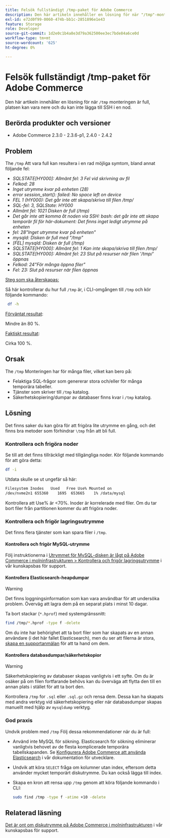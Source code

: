 ```yaml
---
title: Felsök fullständigt /tmp-paket för Adobe Commerce
description: Den här artikeln innehåller en lösning för när "/tmp"-monteringen är full, platsen kan vara nere och du inte kan lägga till SSH i en nod.
exl-id: e72d0f99-0060-474b-bb1c-2851896e1e43
feature: Storage
role: Developer
source-git-commit: 1d2e0c1b4a8e3d79a362500ee3ec7bde84a6ce0d
workflow-type: tm+mt
source-wordcount: '625'
ht-degree: 0%

---
```


# Felsök fullständigt /tmp-paket för Adobe Commerce

Den här artikeln innehåller en lösning för när `/tmp` monteringen är full, platsen kan vara nere och du kan inte lägga till SSH i en nod.

## Berörda produkter och versioner

* Adobe Commerce 2.3.0 - 2.3.6-p1, 2.4.0 - 2.4.2

## Problem

The `/tmp` Att vara full kan resultera i en rad möjliga symtom, bland annat följande fel:

* *SQLSTATE[HY000]: Allmänt fel: 3 Fel vid skrivning av fil*
* *Felkod: 28*
* *Inget utrymme kvar på enheten (28)*
* *error session_start(): failed: No space left on device*
* *FEL 1 (HY000): Det går inte att skapa/skriva till filen /tmp/*
* *SQL-fel: 3, SQLState: HY000*
* *Allmänt fel: 1021 Disken är full (/tmp)*
* *Det går inte att komma åt noden via SSH:*
  *bash: det går inte att skapa temporär fil för här-dokument: Det finns inget ledigt utrymme på enheten*
* *fel: 28&quot;Inget utrymme kvar på enheten&quot;*
* *mysqld: Disken är full med &quot;/tmp&quot;*
* *[FEL] mysqld: Disken är full (/tmp)*
* *SQLSTATE[HY000]: Allmänt fel: 1 Kan inte skapa/skriva till filen /tmp/*
* *SQLSTATE[HY000]: Allmänt fel: 23 Slut på resurser när filen &#39;/tmp/&#39; öppnas*
* *Felkod: 24&quot;För många öppna filer&quot;*
* *Fel: 23: Slut på resurser när filen öppnas*


<u>Steg som ska återskapas:</u>

Så här kontrollerar du hur full `/tmp` är, i CLI-omgången till `/tmp` och kör följande kommando:

```bash
 df -h
```

<u>Förväntat resultat</u>:

Mindre än 80 %.

<u>Faktiskt resultat</u>:

Cirka 100 %.

## Orsak

The `/tmp` Monteringen har för många filer, vilket kan bero på:

* Felaktiga SQL-frågor som genererar stora och/eller för många temporära tabeller.
* Tjänster som skriver till `/tmp` katalog.
* Säkerhetskopiering/dumpar av databaser finns kvar i `/tmp` katalog.

## Lösning

Det finns saker du kan göra för att frigöra lite utrymme en gång, och det finns bra metoder som förhindrar `\tmp` från att bli full.

### Kontrollera och frigöra noder

Se till att det finns tillräckligt med tillgängliga noder. Kör följande kommando för att göra detta:

```bash
df -i
```

Utdata skulle se ut ungefär så här:

```bash
Filesystem Inodes   Used   Free Use% Mounted on
/dev/nvme2n1 655360    1695  653665    1% /data/mysql
```

Kontrollera att Use% är &lt;70%. Inoder är korrelerade med filer. Om du tar bort filer från partitionen kommer du att frigöra noder.

### Kontrollera och frigör lagringsutrymme

Det finns flera tjänster som kan spara filer i `/tmp`.

#### Kontrollera och frigör MySQL-utrymme

Följ instruktionerna i [Utrymmet för MySQL-disken är lågt på Adobe Commerce i molninfrastrukturen > Kontrollera och frigör lagringsutrymme](/help/troubleshooting/database/mysql-disk-space-is-low-on-magento-commerce-cloud.md#check_and_free) i vår kunskapsbas för support.

#### Kontrollera Elasticsearch-heapdumpar

>[!WARNING]
>
>Det finns loggningsinformation som kan vara användbar för att undersöka problem. Överväg att lagra dem på en separat plats i minst 10 dagar.

Ta bort stackar (`*.hprof`) med systemgränssnitt:

```bash
find /tmp/*.hprof -type f -delete
```

Om du inte har behörighet att ta bort filer som har skapats av en annan användare (i det här fallet Elasticsearch), men du ser att filerna är stora, [skapa en supportanmälan](/help/help-center-guide/help-center/magento-help-center-user-guide.md#submit-ticket) för att ta hand om dem.

#### Kontrollera databasdumpar/säkerhetskopior

>[!WARNING]
>
>Säkerhetskopiering av databaser skapas vanligtvis i ett syfte. Om du är osäker på om filen fortfarande behövs kan du överväga att flytta den till en annan plats i stället för att ta bort den.

Kontrollera `/tmp` for `.sql` eller `.sql.gz` och rensa dem. Dessa kan ha skapats med andra verktyg vid säkerhetskopiering eller när databasdumpar skapas manuellt med hjälp av `mysqldump` verktyg.

### God praxis

Undvik problem med `/tmp` Följ dessa rekommendationer när du är full:

* Använd inte MySQL för sökning. Elasticsearch för sökning eliminerar vanligtvis behovet av de flesta komplicerade temporära tabellskapanden. Se [Konfigurera Adobe Commerce att använda Elasticsearch](https://devdocs.magento.com/guides/v2.2/config-guide/elasticsearch/configure-magento.html) i vår dokumentation för utvecklare.
* Undvik att köra `SELECT` fråga om kolumner utan index, eftersom detta använder mycket temporärt diskutrymme. Du kan också lägga till index.
* Skapa en kron att rensa upp `/tmp` genom att köra följande kommando i CLI:

  ```bash
  sudo find /tmp -type f -atime +10 -delete
  ```

## Relaterad läsning

[Det är ont om diskutrymme på Adobe Commerce i molninfrastrukturen](/help/troubleshooting/database/mysql-disk-space-is-low-on-magento-commerce-cloud.md) i vår kunskapsbas för support.
